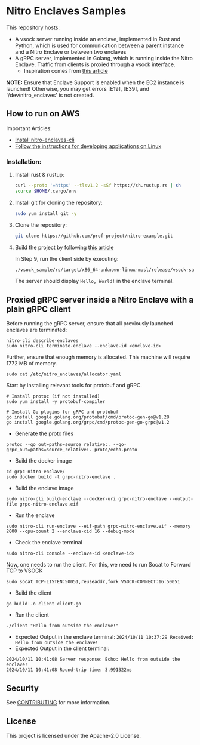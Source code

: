 # Nitro Enclaves Samples

This repository hosts:
- A vsock server running inside an enclave, implemented in Rust and Python, which is used for communication between a parent instance and a Nitro Enclave or between two enclaves
- A gRPC server, implemented in Golang, which is running inside the Nitro Enclave. Traffic from clients is proxied through a vsock interface.
    - Inspiration comes from [this article](https://dev.to/bendecoste/running-an-http-server-with-aws-nitro-enclaves-elo) 

**NOTE:** Ensure that Enclave Support is enabled when the EC2 instance is launched! Otherwise, you may get errors [E19], [E39], and '/dev/nitro_enclaves' is not created.

## How to run on AWS

Important Articles:
- [Install nitro-enclaves-cli](https://docs.aws.amazon.com/enclaves/latest/user/nitro-enclave-cli-install.html)
- [Follow the instructions for developing applications on Linux](https://docs.aws.amazon.com/enclaves/latest/user/developing-applications-linux.html)

### Installation:

1. Install rust & rustup:
   ```bash
   curl --proto '=https' --tlsv1.2 -sSf https://sh.rustup.rs | sh
   source $HOME/.cargo/env
   ```

2. Install git for cloning the repository:
   ```bash
   sudo yum install git -y
   ```

3. Clone the repository:
   ```bash
   git clone https://github.com/prof-project/nitro-example.git
   ```

4. Build the project by following [this article](https://docs.aws.amazon.com/enclaves/latest/user/developing-applications-linux.html)
   
   In Step 9, run the client side by executing:
   ```bash
   ./vsock_sample/rs/target/x86_64-unknown-linux-musl/release/vsock-sample client --cid 6 --port 5005
   ```
   The server should display `Hello, World!` in the enclave terminal.

## Proxied gRPC server inside a Nitro Enclave with a plain gRPC client

Before running the gRPC server, ensure that all previously launched enclaves are terminated:

```
nitro-cli describe-enclaves
sudo nitro-cli terminate-enclave --enclave-id <enclave-id>
```

Further, ensure that enough memory is allocated. This machine will require 1772 MB of memory.
```
sudo cat /etc/nitro_enclaves/allocator.yaml
```

Start by installing relevant tools for protobuf and gRPC.
```
# Install protoc (if not installed)
sudo yum install -y protobuf-compiler

# Install Go plugins for gRPC and protobuf
go install google.golang.org/protobuf/cmd/protoc-gen-go@v1.28
go install google.golang.org/grpc/cmd/protoc-gen-go-grpc@v1.2
```

- Generate the proto files
```
protoc --go_out=paths=source_relative:. --go-grpc_out=paths=source_relative:. proto/echo.proto
```

- Build the docker image
```
cd grpc-nitro-enclave/
sudo docker build -t grpc-nitro-enclave .
```

- Build the enclave image
```
sudo nitro-cli build-enclave --docker-uri grpc-nitro-enclave --output-file grpc-nitro-enclave.eif
```

- Run the enclave
```
sudo nitro-cli run-enclave --eif-path grpc-nitro-enclave.eif --memory 2000 --cpu-count 2 --enclave-cid 16 --debug-mode
```

- Check the enclave terminal
```
sudo nitro-cli console --enclave-id <enclave-id>
```

Now, one needs to run the client. For this, we need to run Socat to Forward TCP to VSOCK

```
sudo socat TCP-LISTEN:50051,reuseaddr,fork VSOCK-CONNECT:16:50051
```

- Build the client
```
go build -o client client.go
```

- Run the client
```
./client "Hello from outside the enclave!"
```

- Expected Output in the enclave terminal: `2024/10/11 10:37:29 Received: Hello from outside the enclave!`
- Expected Output in the client terminal: 
```
2024/10/11 10:41:08 Server response: Echo: Hello from outside the enclave!
2024/10/11 10:41:08 Round-trip time: 3.991322ms
```

## Security

See [CONTRIBUTING](CONTRIBUTING.md#security-issue-notifications) for more information.

## License

This project is licensed under the Apache-2.0 License.

